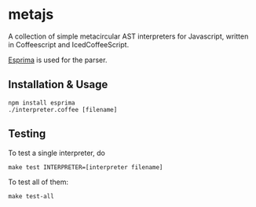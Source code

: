 metajs
======

A collection of simple metacircular AST interpreters for Javascript, written in
Coffeescript and IcedCoffeeScript.

[Esprima][1] is used for the parser.

Installation & Usage
--------------------

    npm install esprima
    ./interpreter.coffee [filename]

Testing
-------

To test a single interpreter, do

    make test INTERPRETER=[interpreter filename]

To test all of them:

    make test-all

[1]: http://esprima.org/
